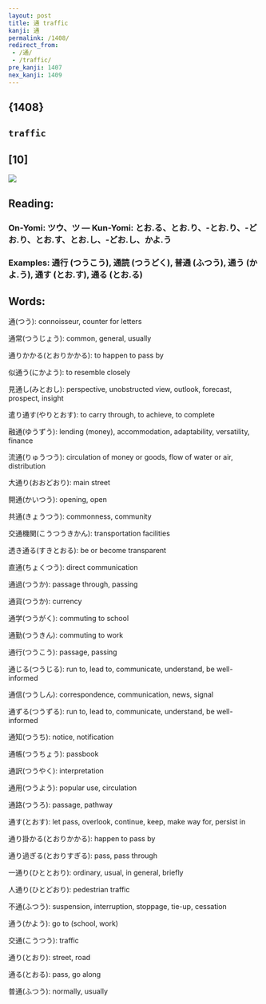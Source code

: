 ```yaml
---
layout: post
title: 通 traffic
kanji: 通
permalink: /1408/
redirect_from:
 - /通/
 - /traffic/
pre_kanji: 1407
nex_kanji: 1409
---
```


## {1408}

## `traffic`

## [10]

<div class="stroke"><img src="E9809A.png" /></div>

## Reading:

### On-Yomi: ツウ、ツ &mdash; Kun-Yomi: とお.る、とお.り、-とお.り、-どお.り、とお.す、とお.し、-どお.し、かよ.う

### Examples: 通行 (つうこう), 通読 (つうどく), 普通 (ふつう), 通う (かよ.う), 通す (とお.す), 通る (とお.る)

## Words:

通(つう): connoisseur, counter for letters

通常(つうじょう): common, general, usually

通りかかる(とおりかかる): to happen to pass by

似通う(にかよう): to resemble closely

見通し(みとおし): perspective, unobstructed view, outlook, forecast, prospect, insight

遣り通す(やりとおす): to carry through, to achieve, to complete

融通(ゆうずう): lending (money), accommodation, adaptability, versatility, finance

流通(りゅうつう): circulation of money or goods, flow of water or air, distribution

大通り(おおどおり): main street

開通(かいつう): opening, open

共通(きょうつう): commonness, community

交通機関(こうつうきかん): transportation facilities

透き通る(すきとおる): be or become transparent

直通(ちょくつう): direct communication

通過(つうか): passage through, passing

通貨(つうか): currency

通学(つうがく): commuting to school

通勤(つうきん): commuting to work

通行(つうこう): passage, passing

通じる(つうじる): run to, lead to, communicate, understand, be well-informed

通信(つうしん): correspondence, communication, news, signal

通ずる(つうずる): run to, lead to, communicate, understand, be well-informed

通知(つうち): notice, notification

通帳(つうちょう): passbook

通訳(つうやく): interpretation

通用(つうよう): popular use, circulation

通路(つうろ): passage, pathway

通す(とおす): let pass, overlook, continue, keep, make way for, persist in

通り掛かる(とおりかかる): happen to pass by

通り過ぎる(とおりすぎる): pass, pass through

一通り(ひととおり): ordinary, usual, in general, briefly

人通り(ひとどおり): pedestrian traffic

不通(ふつう): suspension, interruption, stoppage, tie-up, cessation

通う(かよう): go to (school, work)

交通(こうつう): traffic

通り(とおり): street, road

通る(とおる): pass, go along

普通(ふつう): normally, usually
